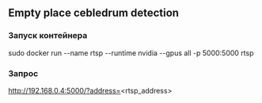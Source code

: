 ## Empty place cebledrum detection

### Запуск контейнера
sudo docker run --name rtsp --runtime nvidia --gpus all -p 5000:5000 rtsp

### Запрос
http://192.168.0.4:5000/?address=<rtsp_address>

